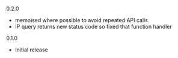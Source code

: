 0.2.0
* memoised where possible to avoid repeated API calls
* IP query returns new status code so fixed that function handler

0.1.0 
* Initial release

